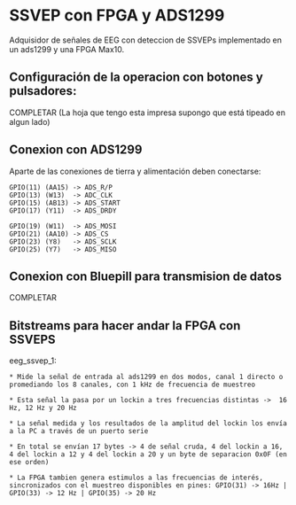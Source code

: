 
# SSVEP con FPGA y ADS1299

Adquisidor de señales de EEG con deteccion de SSVEPs implementado en un ads1299 y una FPGA Max10. 


## Configuración de la operacion con botones y pulsadores:

COMPLETAR (La hoja que tengo esta impresa supongo que está tipeado en algun lado)


## Conexion con ADS1299 

Aparte de las conexiones de tierra y alimentación deben conectarse:

	GPIO(11) (AA15)	-> ADS_R/P
	GPIO(13) (W13) 	-> ADC_CLK
	GPIO(15) (AB13)	-> ADS_START
	GPIO(17) (Y11)	-> ADS_DRDY

	GPIO(19) (W11) 	-> ADS_MOSI
	GPIO(21) (AA10)	-> ADS_CS
	GPIO(23) (Y8)	-> ADS_SCLK
	GPIO(25) (Y7)	-> ADS_MISO

## Conexion con Bluepill para transmision de datos

COMPLETAR 

## Bitstreams para hacer andar la FPGA con SSVEPS 

eeg_ssvep_1: 

	* Mide la señal de entrada al ads1299 en dos modos, canal 1 directo o promediando los 8 canales, con 1 kHz de frecuencia de muestreo
	
	* Esta señal la pasa por un lockin a tres frecuencias distintas ->	16 Hz, 12 Hz y 20 Hz
	
	* La señal medida y los resultados de la amplitud del lockin los envía a la PC a través de un puerto serie
	
	* En total se envían 17 bytes -> 4 de señal cruda, 4 del lockin a 16, 4 del lockin a 12 y 4 del lockin a 20 y un byte de separacion 0x0F (en ese orden)
	
	* La FPGA tambien genera estimulos a las frecuencias de interés, sincronizados con el muestreo disponibles en pines: GPIO(31) -> 16Hz | GPIO(33) -> 12 Hz | GPIO(35) -> 20 Hz 